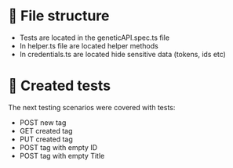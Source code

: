 # 🧪 File structure

- Tests are located in the geneticAPI.spec.ts file
- In helper.ts file are located helper methods
- In credentials.ts are located hide sensitive data (tokens, ids etc)

# 🚀 Created tests

The next testing scenarios were covered with tests:

- POST new tag
- GET created tag
- PUT created tag
- POST tag with empty ID
- POST tag with empty Title
